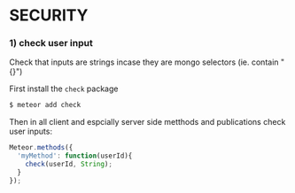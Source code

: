 # SECURITY

### 1) check user input
Check that inputs are strings incase they are mongo selectors (ie. contain "{}")

First install the `check` package
```sh
$ meteor add check
```

Then in all client and espcially server side metthods and publications check user inputs:

```js
Meteor.methods({
  'myMethod': function(userId){
    check(userId, String);
  }
});
```
